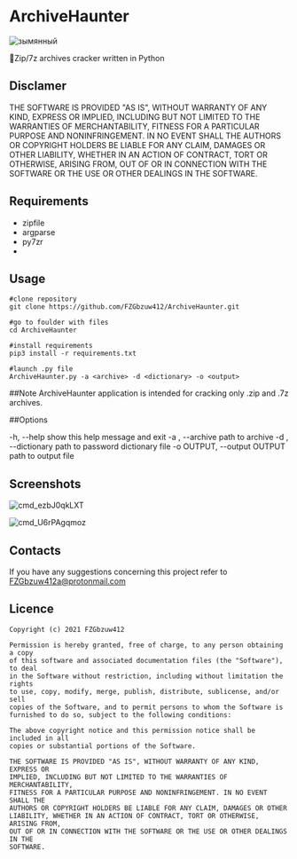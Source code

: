 # ArchiveHaunter

![зымянный](https://user-images.githubusercontent.com/92334349/148643055-7365d942-8c56-434e-99c8-fdd60e49200d.png)

🔑Zip/7z archives cracker written in Python

## Disclamer
THE SOFTWARE IS PROVIDED "AS IS", WITHOUT WARRANTY OF ANY KIND, EXPRESS OR
IMPLIED, INCLUDING BUT NOT LIMITED TO THE WARRANTIES OF MERCHANTABILITY,
FITNESS FOR A PARTICULAR PURPOSE AND NONINFRINGEMENT. IN NO EVENT SHALL THE
AUTHORS OR COPYRIGHT HOLDERS BE LIABLE FOR ANY CLAIM, DAMAGES OR OTHER
LIABILITY, WHETHER IN AN ACTION OF CONTRACT, TORT OR OTHERWISE, ARISING FROM,
OUT OF OR IN CONNECTION WITH THE SOFTWARE OR THE USE OR OTHER DEALINGS IN THE
SOFTWARE.

## Requirements
+ zipfile
+ argparse
+ py7zr
+ 
## Usage
```
#clone repository
git clone https://github.com/FZGbzuw412/ArchiveHaunter.git

#go to foulder with files
cd ArchiveHaunter

#install requirements
pip3 install -r requirements.txt

#launch .py file
ArchiveHaunter.py -a <archive> -d <dictionary> -o <output>
```
##Note
ArchiveHaunter application is intended for cracking only .zip and .7z archives.

##Options

-h, --help          show this help message and exit
-a <archive>, --archive <archive>
                    path to archive
-d <dictionaty>, --dictionary <dictionaty>
                    path to password dictionary file
-o OUTPUT, --output OUTPUT
                    path to output file

## Screenshots
  
![cmd_ezbJ0qkLXT](https://user-images.githubusercontent.com/92334349/148642848-c99da887-279d-4cb2-b9ff-bfb8e5ec77c7.gif)
  
![cmd_U6rPAgqmoz](https://user-images.githubusercontent.com/92334349/148642878-6ddfff9d-14b0-43f4-a837-b665512dac01.png)
  
## Contacts
If you have any suggestions concerning this project refer to FZGbzuw412a@protonmail.com

## Licence
  
    Copyright (c) 2021 FZGbzuw412

    Permission is hereby granted, free of charge, to any person obtaining a copy
    of this software and associated documentation files (the "Software"), to deal
    in the Software without restriction, including without limitation the rights
    to use, copy, modify, merge, publish, distribute, sublicense, and/or sell
    copies of the Software, and to permit persons to whom the Software is
    furnished to do so, subject to the following conditions:

    The above copyright notice and this permission notice shall be included in all
    copies or substantial portions of the Software.

    THE SOFTWARE IS PROVIDED "AS IS", WITHOUT WARRANTY OF ANY KIND, EXPRESS OR
    IMPLIED, INCLUDING BUT NOT LIMITED TO THE WARRANTIES OF MERCHANTABILITY,
    FITNESS FOR A PARTICULAR PURPOSE AND NONINFRINGEMENT. IN NO EVENT SHALL THE
    AUTHORS OR COPYRIGHT HOLDERS BE LIABLE FOR ANY CLAIM, DAMAGES OR OTHER
    LIABILITY, WHETHER IN AN ACTION OF CONTRACT, TORT OR OTHERWISE, ARISING FROM,
    OUT OF OR IN CONNECTION WITH THE SOFTWARE OR THE USE OR OTHER DEALINGS IN THE
    SOFTWARE.
